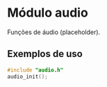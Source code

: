 # Módulo audio

Funções de áudio (placeholder).

## Exemplos de uso

```c
#include "audio.h"
audio_init();
```
